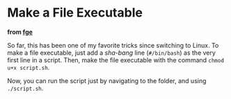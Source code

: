 Make a File Executable
======================

**from [fge](http://stackoverflow.com/a/8779980)**

So far, this has been one of my favorite tricks since switching to Linux. To make a file executable, just add a *sha-bang* line (`#/bin/bash`) as the very first line in a script. Then, make the file executable with the command `chmod u+x script.sh`.

Now, you can run the script just by navigating to the folder, and using `./script.sh`.
